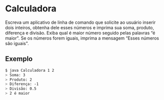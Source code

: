 # Calculadora

Escreva um aplicativo de linha de comando que solicite ao usuário inserir dois inteiros, obtenha dele esses números e imprima sua soma, produto, diferença e divisão. Exiba qual é maior número seguido pelas palavras “é maior". Se os números forem iguais, imprima a mensagem “Esses números são iguais".

## Exemplo

```bash
$ java Calculadora 1 2
> Soma: 3
> Produto: 2
> Diferença: -1
> Divisão: 0.5
> 2 é maior
```